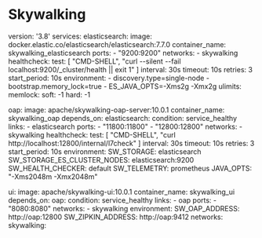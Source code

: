 # Skywalking

version: '3.8'
services:
  elasticsearch:
    image: docker.elastic.co/elasticsearch/elasticsearch:7.7.0
    container_name: skywalking_elasticsearch
    ports:
      - "9200:9200"
    networks:
      - skywalking
    healthcheck:
      test: [ "CMD-SHELL", "curl --silent --fail localhost:9200/_cluster/health || exit 1" ]
      interval: 30s
      timeout: 10s
      retries: 3
      start_period: 10s
    environment:
      - discovery.type=single-node
      - bootstrap.memory_lock=true
      - ES_JAVA_OPTS=-Xms2g -Xmx2g
    ulimits:
      memlock:
        soft: -1
        hard: -1

  oap:
    image: apache/skywalking-oap-server:10.0.1
    container_name: skywalking_oap
    depends_on:
      elasticsearch:
        condition: service_healthy
    links:
      - elasticsearch
    ports:
      - "11800:11800"
      - "12800:12800"
    networks:
      - skywalking
    healthcheck:
      test: [ "CMD-SHELL", "curl http://localhost:12800/internal/l7check" ]
      interval: 30s
      timeout: 10s
      retries: 3
      start_period: 10s
    environment:
      SW_STORAGE: elasticsearch
      SW_STORAGE_ES_CLUSTER_NODES: elasticsearch:9200
      SW_HEALTH_CHECKER: default
      SW_TELEMETRY: prometheus
      JAVA_OPTS: "-Xms2048m -Xmx2048m"

  ui:
    image: apache/skywalking-ui:10.0.1
    container_name: skywalking_ui
    depends_on:
      oap:
        condition: service_healthy
    links:
      - oap
    ports:
      - "8080:8080"
    networks:
      - skywalking
    environment:
      SW_OAP_ADDRESS: http://oap:12800
      SW_ZIPKIN_ADDRESS: http://oap:9412
networks:
  skywalking:
